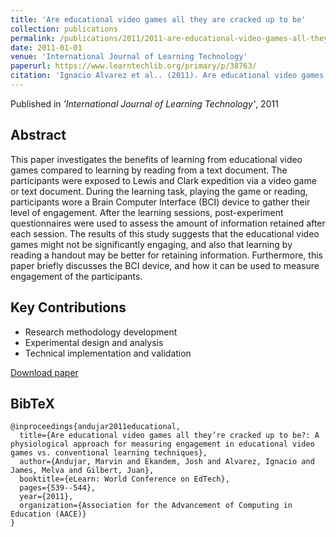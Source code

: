 ```yaml
---
title: 'Are educational video games all they are cracked up to be'
collection: publications
permalink: /publications/2011/2011-are-educational-video-games-all-they-re-cracked-up
date: 2011-01-01
venue: 'International Journal of Learning Technology'
paperurl: https://www.learntechlib.org/primary/p/38763/
citation: 'Ignacio Alvarez et al.. (2011). Are educational video games all they are cracked up to be published in International Journal of Learning Technology'
---
```


Published in *'International Journal of Learning Technology'*, 2011

## Abstract

This paper investigates the benefits of learning from educational video games compared to learning by reading from a text document. The participants were exposed to Lewis and Clark expedition via a video game or text document. During the learning task, playing the game or reading, participants wore a Brain Computer Interface (BCI) device to gather their level of engagement. After the learning sessions, post-experiment questionnaires were used to assess the amount of information retained after each session. The results of this study suggests that the educational video games might not be significantly engaging, and also that learning by reading a handout may be better for retaining information. Furthermore, this paper briefly discusses the BCI device, and how it can be used to measure engagement of the participants.

## Key Contributions

* Research methodology development
* Experimental design and analysis
* Technical implementation and validation

[Download paper](https://www.learntechlib.org/primary/p/38763/)

## BibTeX

```
@inproceedings{andujar2011educational,
  title={Are educational video games all they’re cracked up to be?: A physiological approach for measuring engagement in educational video games vs. conventional learning techniques},
  author={Andujar, Marvin and Ekandem, Josh and Alvarez, Ignacio and James, Melva and Gilbert, Juan},
  booktitle={eLearn: World Conference on EdTech},
  pages={539--544},
  year={2011},
  organization={Association for the Advancement of Computing in Education (AACE)}
}
```